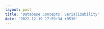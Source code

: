 ```yaml
---
layout: post
title: 'Database Concepts: Serializability'
date: '2022-12-19 17:59:34 +0530'
---
```

